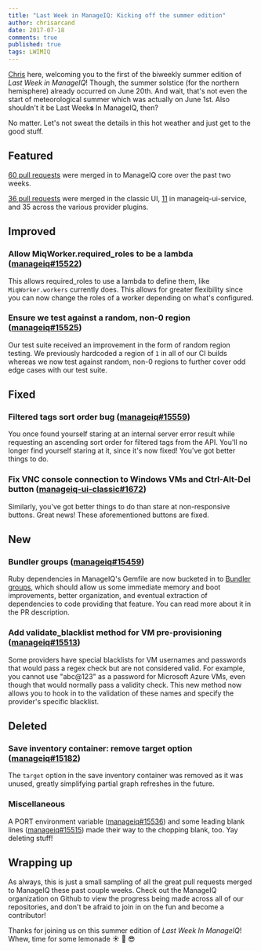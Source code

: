 ```yaml
---
title: "Last Week in ManageIQ: Kicking off the summer edition"
author: chrisarcand
date: 2017-07-18
comments: true
published: true
tags: LWIMIQ
---
```


[Chris](https://twitter.com/chrisarcand) here, welcoming you to the first of
the biweekly summer edition of *Last Week in ManageIQ*!  Though, the summer
solstice (for the northern hemisphere) already occurred on June 20th. And wait,
that's not even the start of meteorological summer which was actually on June
1st. Also shouldn't it be Last Week**s** In ManageIQ, then?

No matter. Let's not sweat the details in this hot weather and just get to the good stuff.


## Featured

[60 pull requests][manageiq PRs merged] were merged in to ManageIQ core over
the past two weeks.

[36 pull requests][manageiq-ui-classic PRs merged] were merged in the classic
UI, [11][manageiq-ui-service PRs merged] in manageiq-ui-service, and 35 across
the various provider plugins.



## Improved

### Allow MiqWorker.required_roles to be a lambda ([manageiq#15522](https://github.com/ManageIQ/manageiq/pull/15522))
This allows required_roles to use a lambda to define them, like
`MiqWorker.workers` currently does. This allows for greater flexibility since
you can now change the roles of a worker depending on what's configured.

### Ensure we test against a random, non-0 region ([manageiq#15525](https://github.com/ManageIQ/manageiq/pull/15525))
Our test suite received an improvement in the form of random region testing. We
previously hardcoded a region of `1` in all of our CI builds whereas we now
test against random, non-0 regions to further cover odd edge cases with our
test suite.

## Fixed

### Filtered tags sort order bug ([manageiq#15559](https://github.com/ManageIQ/manageiq/pull/15559))
You once found yourself staring at an internal server error result while
requesting an ascending sort order for filtered tags from the API. You'll no
longer find yourself staring at it, since it's now fixed! You've got better
things to do.

### Fix VNC console connection to Windows VMs and Ctrl-Alt-Del button ([manageiq-ui-classic#1672](https://github.com/ManageIQ/manageiq-ui-classic/pull/1672))
Similarly, you've got better things to do than stare at non-responsive buttons. Great news! These aforementioned buttons are fixed.

## New

### Bundler groups ([manageiq#15459](https://github.com/ManageIQ/manageiq/pull/15459))
Ruby dependencies in ManageIQ's Gemfile are now bucketed in to [Bundler groups](http://bundler.io/v1.15/groups.html), which
should allow us some immediate memory and boot improvements, better
organization, and eventual extraction of dependencies to code providing that
feature. You can read more about it in the PR description.

### Add validate_blacklist method for VM pre-provisioning ([manageiq#15513](https://github.com/ManageIQ/manageiq/pull/15513))
Some providers have special blacklists for VM usernames and passwords that would pass a regex check but are not considered valid.
For example, you cannot use "abc@123" as a password for Microsoft Azure VMs, even though that would normally pass a validity check.
This new method now allows you to hook in to the validation of these names and specify the provider's specific blacklist.

## Deleted

### Save inventory container: remove target option ([manageiq#15182](https://github.com/ManageIQ/manageiq/pull/15182))
The `target` option in the save inventory container was removed as it was unused, greatly simplifying partial graph refreshes in the future.

### Miscellaneous

A PORT environment variable ([manageiq#15536](https://github.com/ManageIQ/manageiq/pull/15536)) and some
leading blank lines ([manageiq#15515](https://github.com/ManageIQ/manageiq/pull/15515)) made their
way to the chopping blank, too. Yay deleting stuff!

## Wrapping up

As always, this is just a small sampling of all the great pull requests merged
to ManageIQ these past couple weeks. Check out the ManageIQ organization on
Github to view the progress being made across all of our repositories, and
don't be afraid to join in on the fun and become a contributor!

Thanks for joining us on this summer edition of *Last Week In ManageIQ*! Whew,
time for some lemonade :sunny: :lemon: :sunglasses:

[manageiq PRs merged]: https://github.com/ManageIQ/manageiq/pulls?page=1&q=is%3Apr+is%3Amerged+base%3Amaster+merged%3A%222017-07-03+..+2017-07-16%22+sort%3Acreated-desc&utf8=%E2%9C%93
[manageiq-ui-classic PRs merged]: https://github.com/ManageIQ/manageiq-ui-classic/pulls?page=1&q=is%3Apr+is%3Amerged+base%3Amaster+merged%3A%222017-07-03+..+2017-07-16%22+sort%3Acreated-desc&utf8=%E2%9C%93
[manageiq-ui-service PRs merged]: https://github.com/ManageIQ/manageiq-ui-service/pulls?page=1&q=is%3Apr+is%3Amerged+base%3Amaster+merged%3A%222017-07-03+..+2017-07-16%22+sort%3Acreated-desc&utf8=%E2%9C%93
[manageiq-providers-amazon PRs merged]: https://github.com/ManageIQ/manageiq-providers-amazon/pulls?page=1&q=is%3Apr+is%3Amerged+base%3Amaster+merged%3A%222017-07-03+..+2017-07-16%22+sort%3Acreated-desc&utf8=%E2%9C%93
[manageiq-providers-ansible_tower PRs merged]: https://github.com/ManageIQ/manageiq-providers-ansible_tower/pulls?page=1&q=is%3Apr+is%3Amerged+base%3Amaster+merged%3A%222017-07-03+..+2017-07-16%22+sort%3Acreated-desc&utf8=%E2%9C%93
[manageiq-providers-foreman PRs merged]: https://github.com/ManageIQ/manageiq-providers-foreman/pulls?page=1&q=is%3Apr+is%3Amerged+base%3Amaster+merged%3A%222017-07-03+..+2017-07-16%22+sort%3Acreated-desc&utf8=%E2%9C%93
[manageiq-providers-google PRs merged]: https://github.com/ManageIQ/manageiq-providers-google/pulls?page=1&q=is%3Apr+is%3Amerged+base%3Amaster+merged%3A%222017-07-03+..+2017-07-16%22+sort%3Acreated-desc&utf8=%E2%9C%93
[manageiq-providers-hawkular PRs merged]: https://github.com/ManageIQ/manageiq-providers-hawkular/pulls?page=1&q=is%3Apr+is%3Amerged+base%3Amaster+merged%3A%222017-07-03+..+2017-07-16%22+sort%3Acreated-desc&utf8=%E2%9C%93
[manageiq-providers-lenovo PRs merged]: https://github.com/ManageIQ/manageiq-providers-lenovo/pulls?page=1&q=is%3Apr+is%3Amerged+base%3Amaster+merged%3A%222017-07-03+..+2017-07-16%22+sort%3Acreated-desc&utf8=%E2%9C%93
[manageiq-providers-kubernetes PRs merged]: https://github.com/ManageIQ/manageiq-providers-kubernetes/pulls?page=1&q=is%3Apr+is%3Amerged+base%3Amaster+merged%3A%222017-07-03+..+2017-07-16%22+sort%3Acreated-desc&utf8=%E2%9C%93
[manageiq-providers-nuage PRs merged]: https://github.com/ManageIQ/manageiq-providers-nuage/pulls?page=1&q=is%3Apr+is%3Amerged+base%3Amaster+merged%3A%222017-07-03+..+2017-07-16%22+sort%3Acreated-desc&utf8=%E2%9C%93
[manageiq-providers-openshift PRs merged]: https://github.com/ManageIQ/manageiq-providers-openshift/pulls?page=1&q=is%3Apr+is%3Amerged+base%3Amaster+merged%3A%222017-07-03+..+2017-07-16%22+sort%3Acreated-desc&utf8=%E2%9C%93
[manageiq-providers-openstack PRs merged]: https://github.com/ManageIQ/manageiq-providers-openstack/pulls?page=1&q=is%3Apr+is%3Amerged+base%3Amaster+merged%3A%222017-07-03+..+2017-07-16%22+sort%3Acreated-desc&utf8=%E2%9C%93
[manageiq-providers-ovirt PRs merged]: https://github.com/ManageIQ/manageiq-providers-ovirt/pulls?page=1&q=is%3Apr+is%3Amerged+base%3Amaster+merged%3A%222017-07-03+..+2017-07-16%22+sort%3Acreated-desc&utf8=%E2%9C%93
[manageiq-providers-scvmm PRs merged]: https://github.com/ManageIQ/manageiq-providers-scvmm/pulls?page=1&q=is%3Apr+is%3Amerged+base%3Amaster+merged%3A%222017-07-03+..+2017-07-16%22+sort%3Acreated-desc&utf8=%E2%9C%93
[manageiq-providers-vmware PRs merged]: https://github.com/ManageIQ/manageiq-providers-vmware/pulls?page=1&q=is%3Apr+is%3Amerged+base%3Amaster+merged%3A%222017-07-03+..+2017-07-16%22+sort%3Acreated-desc&utf8=%E2%9C%93
